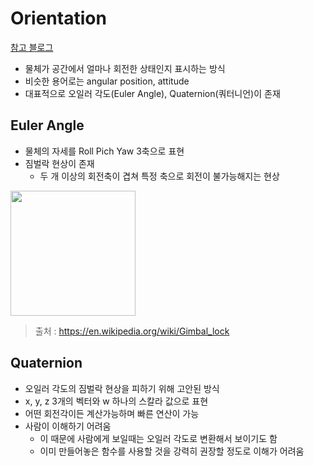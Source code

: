 # Orientation

[참고 블로그](https://hub1234.tistory.com/21)

- 물체가 공간에서 얼마나 회전한 상태인지 표시하는 방식
- 비슷한 용어로는 angular position, attitude
- 대표적으로 오일러 각도(Euler Angle), Quaternion(쿼터니언)이 존재

## Euler Angle

- 물체의 자세를 Roll Pich Yaw 3축으로 표현
- 짐벌락 현상이 존재
    - 두 개 이상의 회전축이 겹쳐 특정 축으로 회전이 불가능해지는 현상

<img src="https://upload.wikimedia.org/wikipedia/commons/4/49/Gimbal_Lock_Plane.gif" width=200>

> 출처 : https://en.wikipedia.org/wiki/Gimbal_lock

## Quaternion

- 오일러 각도의 짐벌락 현상을 피하기 위해 고안된 방식
- x, y, z 3개의 벡터와 w 하나의 스칼라 값으로 표현
- 어떤 회전각이든 계산가능하며 빠른 연산이 가능
- 사람이 이해하기 어려움
    - 이 때문에 사람에게 보일때는 오일러 각도로 변환해서 보이기도 함
    - 이미 만들어놓은 함수를 사용할 것을 강력히 권장할 정도로 이해가 어려움
